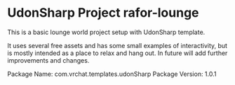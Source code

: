 # UdonSharp Project rafor-lounge

This is a basic lounge world project setup with UdonSharp template.

It uses several free assets and has some small examples of interactivity, but is mostly intended as a place to relax and hang out.  In future will add further improvements and changes.

Package Name: com.vrchat.templates.udonSharp
Package Version: 1.0.1
